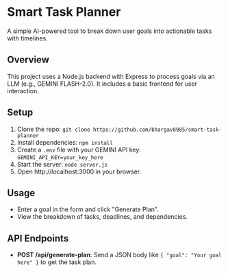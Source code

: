 # Smart Task Planner

A simple AI-powered tool to break down user goals into actionable tasks with timelines.

## Overview
This project uses a Node.js backend with Express to process goals via an LLM (e.g., GEMINI FLASH-2.0). It includes a basic frontend for user interaction.

## Setup
1. Clone the repo: `git clone https://github.com/bhargav8985/smart-task-planner`
2. Install dependencies: `npm install`
3. Create a `.env` file with your GEMINI API key: `GEMINI_API_KEY=your_key_here`
4. Start the server: `node server.js`
5. Open http://localhost:3000 in your browser.

## Usage
- Enter a goal in the form and click "Generate Plan".
- View the breakdown of tasks, deadlines, and dependencies.

## API Endpoints
- **POST /api/generate-plan**: Send a JSON body like `{ "goal": "Your goal here" }` to get the task plan.


